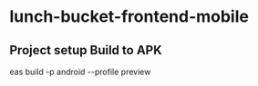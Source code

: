# lunch-bucket-frontend-mobile

## Project setup Build to APK
eas build -p android --profile preview